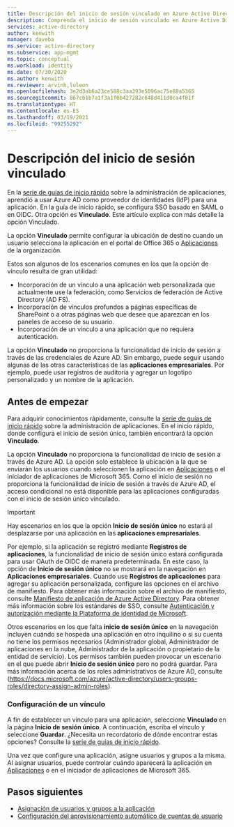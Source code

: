 ```yaml
---
title: Descripción del inicio de sesión vinculado en Azure Active Directory
description: Comprenda el inicio de sesión vinculado en Azure Active Directory.
services: active-directory
author: kenwith
manager: daveba
ms.service: active-directory
ms.subservice: app-mgmt
ms.topic: conceptual
ms.workload: identity
ms.date: 07/30/2020
ms.author: kenwith
ms.reviewer: arvinh,luleon
ms.openlocfilehash: 3e2d3ab6a23ce588c3aa393e5096ac75e88a5365
ms.sourcegitcommit: 867cb1b7a1f3a1f0b427282c648d411d0ca4f81f
ms.translationtype: HT
ms.contentlocale: es-ES
ms.lasthandoff: 03/19/2021
ms.locfileid: "99255292"
---
```

# <a name="understand-linked-sign-on"></a>Descripción del inicio de sesión vinculado

En la [serie de guías de inicio rápido](view-applications-portal.md) sobre la administración de aplicaciones, aprendió a usar Azure AD como proveedor de identidades (IdP) para una aplicación. En la guía de inicio rápido, se configura SSO basado en SAML o en OIDC. Otra opción es **Vinculado**. Este artículo explica con más detalle la opción Vinculado.

La opción **Vinculado** permite configurar la ubicación de destino cuando un usuario selecciona la aplicación en el portal de Office 365 o [Aplicaciones](https://myapps.microsoft.com/) de la organización.

Estos son algunos de los escenarios comunes en los que la opción de vínculo resulta de gran utilidad:
- Incorporación de un vínculo a una aplicación web personalizada que actualmente use la federación, como Servicios de federación de Active Directory (AD FS).
- Incorporación de vínculos profundos a páginas específicas de SharePoint o a otras páginas web que desee que aparezcan en los paneles de acceso de su usuario.
- Incorporación de un vínculo a una aplicación que no requiera autenticación. 
 
 La opción **Vinculado** no proporciona la funcionalidad de inicio de sesión a través de las credenciales de Azure AD. Sin embargo, puede seguir usando algunas de las otras características de las **aplicaciones empresariales**. Por ejemplo, puede usar registros de auditoría y agregar un logotipo personalizado y un nombre de la aplicación.

## <a name="before-you-begin"></a>Antes de empezar

Para adquirir conocimientos rápidamente, consulte la [serie de guías de inicio rápido](view-applications-portal.md) sobre la administración de aplicaciones. En el inicio rápido, donde configura el inicio de sesión único, también encontrará la opción **Vinculado**. 

La opción **Vinculado** no proporciona la funcionalidad de inicio de sesión a través de Azure AD. La opción solo establece la ubicación a la que se enviarán los usuarios cuando seleccionen la aplicación en [Aplicaciones](https://myapps.microsoft.com/) o el iniciador de aplicaciones de Microsoft 365.  Como el inicio de sesión no proporciona la funcionalidad de inicio de sesión a través de Azure AD, el acceso condicional no está disponible para las aplicaciones configuradas con el inicio de sesión único vinculado.

> [!IMPORTANT] 
> Hay escenarios en los que la opción **Inicio de sesión único** no estará al desplazarse por una aplicación en las **aplicaciones empresariales**. 
>
> Por ejemplo, si la aplicación se registró mediante **Registros de aplicaciones**, la funcionalidad de inicio de sesión único estará configurada para usar OAuth de OIDC de manera predeterminada. En este caso, la opción de **Inicio de sesión único** no se mostrará en la navegación en **Aplicaciones empresariales**. Cuando use **Registros de aplicaciones** para agregar su aplicación personalizada, configure las opciones en el archivo de manifiesto. Para obtener más información sobre el archivo de manifiesto, consulte [Manifiesto de aplicación de Azure Active Directory](../develop/reference-app-manifest.md). Para obtener más información sobre los estándares de SSO, consulte [Autenticación y autorización mediante la Plataforma de identidad de Microsoft](../develop/authentication-vs-authorization.md#authentication-and-authorization-using-the-microsoft-identity-platform). 
>
> Otros escenarios en los que falta **inicio de sesión único** en la navegación incluyen cuándo se hospeda una aplicación en otro inquilino o si su cuenta no tiene los permisos necesarios (Administrador global, Administrador de aplicaciones en la nube, Administrador de la aplicación o propietario de la entidad de servicio). Los permisos también pueden provocar un escenario en el que puede abrir **Inicio de sesión único** pero no podrá guardar. Para más información acerca de los roles administrativos de Azure AD, consulte (https://docs.microsoft.com/azure/active-directory/users-groups-roles/directory-assign-admin-roles).

### <a name="configure-link"></a>Configuración de un vínculo

A fin de establecer un vínculo para una aplicación, seleccione **Vinculado** en la página **Inicio de sesión único**. A continuación, escriba el vínculo y seleccione **Guardar**. ¿Necesita un recordatorio de dónde encontrar estas opciones? Consulte la [serie de guías de inicio rápido](view-applications-portal.md).
 
Una vez que configure una aplicación, asigne usuarios y grupos a la misma. Al asignar usuarios, puede controlar cuándo aparecerá la aplicación en [Aplicaciones](https://myapps.microsoft.com/) o en el iniciador de aplicaciones de Microsoft 365.

## <a name="next-steps"></a>Pasos siguientes

- [Asignación de usuarios y grupos a la aplicación](./assign-user-or-group-access-portal.md)
- [Configuración del aprovisionamiento automático de cuentas de usuario](../app-provisioning/configure-automatic-user-provisioning-portal.md)
